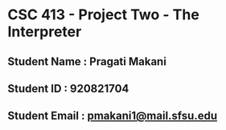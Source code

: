 # CSC 413 - Project Two - The Interpreter

## Student Name  : Pragati Makani 

## Student ID    : 920821704

## Student Email : pmakani1@mail.sfsu.edu
